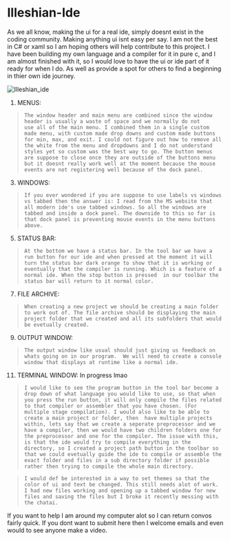 # Illeshian-Ide

As we all know, making the ui for a real ide, simply doesnt exist in the coding community. Making anything ui isnt easy per say. I am not the best in C# or xaml so I am hoping others will help contribute to this project. I have been building my own language and a compiler for it in pure c, and I am almost finished with it, so I would love to have the ui or ide part of it ready for when I do. As well as provide a spot for others to find a beginning in thier own ide journey.

![Illeshian_ide](https://github.com/ravenleeblack/Illeshian-Ide/assets/76606152/59f95599-8e48-4abe-a98e-481588dc6ae5)

1) MENUS:
>     The window header and main menu are combined since the window header is usually a waste of space and we normally do not
>     use all of the main menu. I combined them in a single custom made menu, with custom made drop downs and custom made buttons
>     for min, max, and exit. I could not figure out how to remove all the white from the menu and dropdowns and I do not understand
>     styles yet so custom was the best way to go. The button menus are suppose to close once they are outside of the buttons menu
>     but it doesnt really work well at the moment because the mouse events are not registering well because of the dock panel.

3) WINDOWS:
>     If you ever wondered if you are suppose to use labels vs windows vs tabbed then the answer is: I read from the MS website that all modern ide's use tabbed windows. So all the windows are tabbed and inside a dock panel. The downside to this so far is that dock panel is preventing mouse events in the menu buttons above.

5) STATUS BAR:
>     At the bottom we have a status bar. In the tool bar we have a run button for our ide and when pressed at the moment it will turn the status bar dark orange to show that it is working or eventually that the compiler is running. Which is a feature of a normal ide. When the stop button is pressed  in our toolbar the status bar will return to it normal color.

7) FILE ARCHIVE:
>     When creating a new project we should be creating a main folder to work out of. The file archive should be displaying the main project folder that we created and all its subfolders that would be evetually created.

9) OUTPUT WINDOW:
>     The output window like usual should just giving us feedback on whats going on in our program.  We will need to create a console window that displays at runtime like a normal ide.

11) TERMINAL WINDOW: In progress lmao

>     I would like to see the program button in the tool bar become a drop down of what language you would like to use, so that when you press the run button, it will only compile the files related to that compiler or assembler that you have chosen. (For multiple stage compilation). I would also like to be able to create a main project or folder, then  have multiple projects within, lets say that we create a seperate preprocessor and we have a compiler, then we would have two children folders one for the preprocessor and one for the compiler. The issue with this, is that the ide would try to compile everything in the directory, so I created a project path button in the toolbar so that we could evetually guide the ide to compile or assemble the exact folder and files in a sub directory folder if possible rather then trying to compile the whole main directory.

>     I would def be interested in a way to set themes so that the color of ui and text be changed. This still needs alot of work. I had new files working and opening up a tabbed window for new files and saving the files but I broke it recently messing with the chatai.

If you want to help I am around my computer alot so I can return convos fairly quick. If you dont want to submit here then I welcome emails and even would to see anyone make a video.
